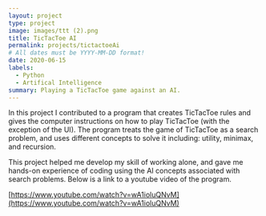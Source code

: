 ```yaml
---
layout: project
type: project
image: images/ttt (2).png
title: TicTacToe AI
permalink: projects/tictactoeAi
# All dates must be YYYY-MM-DD format!
date: 2020-06-15
labels:
  - Python
  - Artifical Intelligence
summary: Playing a TicTacToe game against an AI.
---
```


In this project I contributed to a program that creates TicTacToe rules and gives the computer instructions on how to play TicTacToe (with the exception of the UI). The program treats the game of TicTacToe as a search problem, and uses different concepts to solve it including: utility, minimax, and recursion.


This project helped me develop my skill of working alone, and gave me hands-on experience of coding using the AI concepts associated with search problems. Below is a link to a youtube video of the program.


[https://www.youtube.com/watch?v=wA1ioluQNvM](https://www.youtube.com/watch?v=wA1ioluQNvM)
